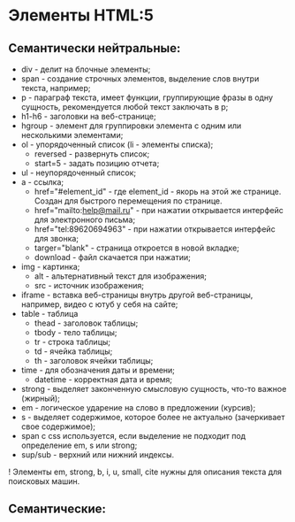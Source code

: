 # Элементы HTML:5


## Семантически нейтральные:

* div - делит на блочные элементы;
* span - создание строчных элементов, выделение слов внутри текста, например;
* p - параграф текста, имеет функции, группирующие фразы в одну сущность, рекомендуется любой текст заключать в p;
* h1-h6 - заголовки на веб-странице;
* hgroup - элемент для группировки элемента с одним или несколькими элементами;
* ol - упорядоченный список (li - элементы списка);
    * reversed - развернуть список;
    * start=5 - задать позицию отчета;
* ul - неупорядоченный список;
* a - ссылка;
    * href="#element_id" - где element_id - якорь на этой же странице. Создан для быстрого перемещения по странице.
    * href="mailto:help@mail.ru" - при нажатии открывается интерфейс для электронного письма;
    * href="tel:89620694963" - при нажатии открывается интерфейс для звонка;
    * targer="blank" - страница откроется в новой вкладке;
    * download - файл скачается при нажатии;
* img - картинка;
    * alt - альтернативный текст для изображения;
    * src - источник изображения;
* iframe - вставка веб-страницы внутрь другой веб-страницы, например, видео с ютуб у себя на сайте;
* table - таблица
    * thead - заголовок таблицы;
    * tbody - тело таблицы;
    * tr - строка таблицы;
    * td - ячейка таблицы;
    * th - заголовок ячейки таблицы;
* time - для обозначения даты и времени;
    * datetime - корректная дата и время;
* strong - выделяет законченную смысловую сущность, что-то важное (жирный);
* em - логическое ударение на слово в предложении (курсив);
* s - выделяет содержимое, которое более не актуально (зачеркивает свое содержимое);
* span с css используется, если выделение не подходит под определение em, s или strong;
* sup/sub - верхний или нижний индексы.


! Элементы em, strong, b, i, u, small, cite нужны для описания текста для поисковых машин.

## Семантические:

